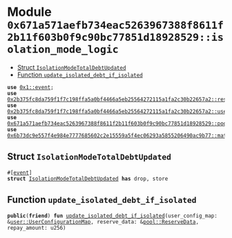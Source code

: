 
<a id="0x671a571aefb734eac5263967388f8611f2b11f603b0f9c90bc77851d18928529_isolation_mode_logic"></a>

# Module `0x671a571aefb734eac5263967388f8611f2b11f603b0f9c90bc77851d18928529::isolation_mode_logic`



-  [Struct `IsolationModeTotalDebtUpdated`](#0x671a571aefb734eac5263967388f8611f2b11f603b0f9c90bc77851d18928529_isolation_mode_logic_IsolationModeTotalDebtUpdated)
-  [Function `update_isolated_debt_if_isolated`](#0x671a571aefb734eac5263967388f8611f2b11f603b0f9c90bc77851d18928529_isolation_mode_logic_update_isolated_debt_if_isolated)


<pre><code><b>use</b> <a href="">0x1::event</a>;
<b>use</b> <a href="../aave-config/doc/reserve_config.md#0x2b375fc8da759f1f7c198ffa5a0bf4466a5eb25564272115a1fa2c30b22657a2_reserve">0x2b375fc8da759f1f7c198ffa5a0bf4466a5eb25564272115a1fa2c30b22657a2::reserve</a>;
<b>use</b> <a href="../aave-config/doc/user_config.md#0x2b375fc8da759f1f7c198ffa5a0bf4466a5eb25564272115a1fa2c30b22657a2_user">0x2b375fc8da759f1f7c198ffa5a0bf4466a5eb25564272115a1fa2c30b22657a2::user</a>;
<b>use</b> <a href="pool.md#0x671a571aefb734eac5263967388f8611f2b11f603b0f9c90bc77851d18928529_pool">0x671a571aefb734eac5263967388f8611f2b11f603b0f9c90bc77851d18928529::pool</a>;
<b>use</b> <a href="../aave-math/doc/math_utils.md#0x6b73dc9e557f4e984e7777685602c2e15559a5f4ec06293a5855206490ac9b77_math_utils">0x6b73dc9e557f4e984e7777685602c2e15559a5f4ec06293a5855206490ac9b77::math_utils</a>;
</code></pre>



<a id="0x671a571aefb734eac5263967388f8611f2b11f603b0f9c90bc77851d18928529_isolation_mode_logic_IsolationModeTotalDebtUpdated"></a>

## Struct `IsolationModeTotalDebtUpdated`



<pre><code>#[<a href="">event</a>]
<b>struct</b> <a href="isolation_mode_logic.md#0x671a571aefb734eac5263967388f8611f2b11f603b0f9c90bc77851d18928529_isolation_mode_logic_IsolationModeTotalDebtUpdated">IsolationModeTotalDebtUpdated</a> <b>has</b> drop, store
</code></pre>



<a id="0x671a571aefb734eac5263967388f8611f2b11f603b0f9c90bc77851d18928529_isolation_mode_logic_update_isolated_debt_if_isolated"></a>

## Function `update_isolated_debt_if_isolated`



<pre><code><b>public</b>(<b>friend</b>) <b>fun</b> <a href="isolation_mode_logic.md#0x671a571aefb734eac5263967388f8611f2b11f603b0f9c90bc77851d18928529_isolation_mode_logic_update_isolated_debt_if_isolated">update_isolated_debt_if_isolated</a>(user_config_map: &<a href="../aave-config/doc/user_config.md#0x2b375fc8da759f1f7c198ffa5a0bf4466a5eb25564272115a1fa2c30b22657a2_user_UserConfigurationMap">user::UserConfigurationMap</a>, reserve_data: &<a href="pool.md#0x671a571aefb734eac5263967388f8611f2b11f603b0f9c90bc77851d18928529_pool_ReserveData">pool::ReserveData</a>, repay_amount: u256)
</code></pre>

